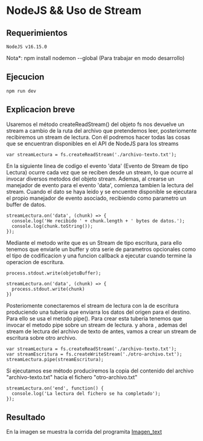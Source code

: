 # NodeJS && Uso de Stream

## Requerimientos

```
NodeJS v16.15.0
```
Nota*:  npm install nodemon --global (Para trabajar en modo desarrollo)

## Ejecucion
```
npm run dev
```

## Explicacion breve

Usaremos el método createReadStream() del objeto fs nos devuelve un stream a cambio de la ruta del archivo que pretendemos leer, posteriomente recibiremos un stream de lectura. Con él podremos hacer todas las cosas que se encuentran disponibles en el API de NodeJS para los streams

```
var streamLectura = fs.createReadStream('./archivo-texto.txt');
```
En la siguiente linea de codigo el evento 'data' (Evento de Stream de tipo Lectura) ocurre cada vez que se reciben desde un stream, lo que ocurre al invocar diversos metodos del objeto stream. Ademas, al crearse un manejador de evento para el evento 'data', comienza tambien la lectura del stream. Cuando el dato se haya leido y se encuentre disponible se ejecutara el propio manejador de evento asociado, recibiendo como parametro un buffer de datos.
```
streamLectura.on('data', (chunk) => {
  console.log('He recibido ' + chunk.length + ' bytes de datos.');
  console.log(chunk.toString());
});
```

Mediante el metodo write que es un Stream de tipo escritura, para ello tenemos que enviarle un buffer y otra serie de parametros opcionales como el tipo de codificacion y una funcion callback a ejecutar cuando termine la operacion de escritura.
```
process.stdout.write(objetoBuffer);

streamLectura.on('data', (chunk) => {
  process.stdout.write(chunk)
})
```
Posteriomente conectaremos el stream de lectura con la de escritura produciendo una tuberia que enviarra los datos del origen para el destino. Para ello se usa el metodo pipe(). Para crear esta tuberia tenemos que invocar el metodo pipe sobre un stream de lectura. y ahora , ademas del stream de lectura del archivo de texto de antes, vamos a crear un stream de escritura sobre otro archivo.
```
var streamLectura = fs.createReadStream('./archivo-texto.txt');
var streamEscritura = fs.createWriteStream('./otro-archivo.txt');
streamLectura.pipe(streamEscritura);
```
Si ejecutamos ese método produciremos la copia del contenido del archivo "archivo-texto.txt" hacia el fichero "otro-archivo.txt"
```
streamLectura.on('end', function() {
  console.log('La lectura del fichero se ha completado');
});
```
## Resultado

En la imagen se muestra la corrida del programita
[Imagen_text](./public/corrida.JPG)